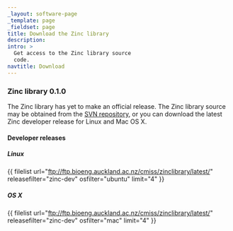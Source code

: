 ```yaml
---
_layout: software-page
_template: page
_fieldset: page
title: Download the Zinc library
description:
intro: >
  Get access to the Zinc library source
  code.
navtitle: Download
---
```

### Zinc library 0.1.0

The Zinc library has yet to make an official release. The Zinc library source may be obtained from the [SVN repository](https://svn.physiomeproject.org/svn/cmiss/zinc/library/), or you can download the latest Zinc developer release for Linux and Mac OS X.

#### Developer releases

##### Linux

{{ filelist url="ftp://ftp.bioeng.auckland.ac.nz/cmiss/zinclibrary/latest/" releasefilter="zinc-dev" osfilter="ubuntu" limit="4" }}

##### OS X

{{ filelist url="ftp://ftp.bioeng.auckland.ac.nz/cmiss/zinclibrary/latest/" releasefilter="zinc-dev" osfilter="mac" limit="4" }}

